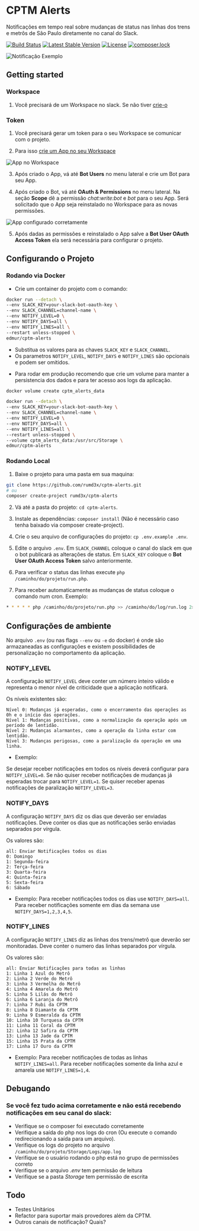# CPTM Alerts
Notificações em tempo real sobre mudanças de status nas linhas dos trens e metrôs de São Paulo diretamente no canal do Slack.

[![Build Status](https://travis-ci.org/rumd3x/cptm-alerts.svg?branch=master)](https://travis-ci.org/rumd3x/cptm-alerts)
[![Latest Stable Version](https://poser.pugx.org/rumd3x/cptm-alerts/v/stable)](https://packagist.org/packages/rumd3x/cptm-alerts)
[![License](https://poser.pugx.org/rumd3x/cptm-alerts/license)](https://packagist.org/packages/rumd3x/cptm-alerts)
[![composer.lock](https://poser.pugx.org/rumd3x/cptm-alerts/composerlock)](https://packagist.org/packages/rumd3x/cptm-alerts)

![Notificação Exemplo](/docs/images/notificacoes.png)

## Getting started
### Workspace
1. Você precisará de um Workspace no slack. Se não tiver [crie-o](https://slack.com/get-started)

### Token
1. Você precisará gerar um token para o seu Workspace se comunicar com o projeto.

2. Para isso [crie um App no seu Workspace](https://api.slack.com/apps)

![App no Workspace](/docs/images/app.jpg)

3. Após criado o App, vá até **Bot Users** no menu lateral e crie um Bot para seu App.

4. Após criado o Bot, vá até **OAuth & Permissions** no menu lateral. Na seção **Scope** dê a permissão *chat:write:bot* e *bot* para o seu App. Será solicitado que o App seja reinstalado no Workspace para as novas permissões.

![App configurado corretamente](/docs/images/appconfig.jpg)

5. Após dadas as permissões e reinstalado o App salve a **Bot User OAuth Access Token** ela será necessária para configurar o projeto.

## Configurando o Projeto

### Rodando via Docker

- Crie um container do projeto com o comando:
```sh
docker run --detach \
--env SLACK_KEY=your-slack-bot-oauth-key \
--env SLACK_CHANNEL=channel-name \
--env NOTIFY_LEVEL=0 \
--env NOTIFY_DAYS=all \
--env NOTIFY_LINES=all \
--restart unless-stopped \
edmur/cptm-alerts
```

* Substitua os valores para as chaves `SLACK_KEY` e `SLACK_CHANNEL`. 
* Os parametros `NOTIFY_LEVEL`, `NOTIFY_DAYS` e `NOTIFY_LINES` são opcionais e podem ser omitidos.


- Para rodar em produção recomendo que crie um volume para manter a persistencia dos dados e para ter acesso aos logs da aplicação.
```sh
docker volume create cptm_alerts_data

docker run --detach \
--env SLACK_KEY=your-slack-bot-oauth-key \
--env SLACK_CHANNEL=channel-name \
--env NOTIFY_LEVEL=0 \
--env NOTIFY_DAYS=all \
--env NOTIFY_LINES=all \
--restart unless-stopped \
--volume cptm_alerts_data:/usr/src/Storage \
edmur/cptm-alerts
```

### Rodando Local

1. Baixe o projeto para uma pasta em sua maquina:
```sh
git clone https://github.com/rumd3x/cptm-alerts.git
# ou
composer create-project rumd3x/cptm-alerts
```

2. Vá até a pasta do projeto: `cd cptm-alerts`.

3. Instale as dependências: `composer install` (Não é necessário caso tenha baixado via composer create-project).

4. Crie o seu arquivo de configurações do projeto: `cp .env.example .env`.

5. Edite o arquivo `.env`. Em `SLACK_CHANNEL` coloque o canal do slack em que o bot publicará as alterações de status. Em `SLACK_KEY` coloque o **Bot User OAuth Access Token** salvo anteriormente.

6. Para verificar o status das linhas execute `php /caminho/do/projeto/run.php`.

7. Para receber automaticamente as mudanças de status coloque o comando num cron. Exemplo:
```sh
* * * * * php /caminho/do/projeto/run.php >> /caminho/do/log/run.log 2>&1
```

## Configurações de ambiente
No arquivo `.env` (ou nas flags `--env` ou `-e` do docker) é onde são armazaneadas as configurações e existem possibilidades de personalização no comportamento da aplicação.

### NOTIFY_LEVEL
A configuração `NOTIFY_LEVEL` deve conter um número inteiro válido e representa o menor nível de criticidade que a aplicação notificará.

Os níveis existentes são:
```
Nível 0: Mudanças já esperadas, como o encerramento das operações as 0h e o início das operações.
Nível 1: Mudanças positivas, como a normalização da operação após um período de lentidão.
Nível 2: Mudanças alarmantes, como a operação da linha estar com lentidão.
Nível 3: Mudanças perigosas, como a paralização da operação em uma linha.
```

- Exemplo:

Se desejar receber notificações em todos os níveis deverá configurar para `NOTIFY_LEVEL=0`. Se não quiser receber notificações de mudanças já esperadas trocar para `NOTIFY_LEVEL=1`. Se quiser receber apenas notificações de paralização `NOTIFY_LEVEL=3`.

### NOTIFY_DAYS
A configuração `NOTIFY_DAYS` diz os dias que deverão ser enviadas notificações. Deve conter os dias que as notificações serão enviadas separados por vírgula.

Os valores são:
```
all: Enviar Notificações todos os dias
0: Domingo
1: Segunda-feira
2: Terça-feira
3: Quarta-feira
4: Quinta-feira
5: Sexta-feira
6: Sábado
```

- Exemplo:
Para receber notificações todos os dias use `NOTIFY_DAYS=all`. Para receber notificações somente em dias da semana use `NOTIFY_DAYS=1,2,3,4,5`.

### NOTIFY_LINES
A configuração `NOTIFY_LINES` diz as linhas dos trens/metrô que deverão ser monitoradas. Deve conter o numero das linhas separados por vírgula.

Os valores são:
```
all: Enviar Notificações para todas as linhas
1: Linha 1 Azul do Metrô
2: Linha 2 Verde do Metrô
3: Linha 3 Vermelha do Metrô
4: Linha 4 Amarela do Metrô
5: Linha 5 Lilás do Metrô
6: Linha 6 Laranja do Metrô
7: Linha 7 Rubi da CPTM
8: Linha 8 Diamante da CPTM
9: Linha 9 Esmeralda da CPTM
10: Linha 10 Turquesa da CPTM
11: Linha 11 Coral da CPTM
12: Linha 12 Safira da CPTM
13: Linha 13 Jade da CPTM
15: Linha 15 Prata da CPTM
17: Linha 17 Ouro da CPTM
```

- Exemplo:
Para receber notificações de todas as linhas `NOTIFY_LINES=all`. Para receber notificações somente da linha azul e amarela use `NOTIFY_LINES=1,4`.

## Debugando
### Se você fez tudo acima corretamente e não está recebendo notificações em seu canal do slack:
* Verifique se o composer foi executado corretamente
* Verifique a saída do php nos logs do cron (Ou execute o comando redirecionando a saída para um arquivo).
* Verifique os logs do projeto  no arquivo `/caminho/do/projeto/Storage/Logs/app.log`
* Verifique se o usuário rodando o php está no grupo de permissões correto
* Verifique se o arquivo *.env* tem permissão de leitura
* Verifique se a pasta *Storage* tem permissão de escrita

## Todo
* Testes Unitários
* Refactor para suportar mais provedores além da CPTM.
* Outros canais de notificação? Quais?
